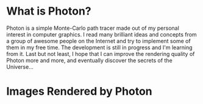 # What is Photon?
Photon is a simple Monte-Carlo path tracer made out of my personal interest in computer graphics. I read many brilliant ideas and concepts from a group of awesome people on the Internet and try to implement some of them in my free time. The development is still in progress and I'm learning from it. Last but not least, I hope that I can improve the rendering quality of Photon more and more, and eventually discover the secrets of the Universe...

# Images Rendered by Photon


